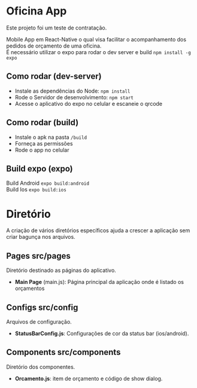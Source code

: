 # Oficina App
Este projeto foi um teste de contratação.

Mobile App em React-Native o qual visa facilitar o acompanhamento dos pedidos de orçamento de uma oficina.  
É necessário utilizar o expo para rodar o dev server e build `npm install -g expo`

## Como rodar (dev-server)
* Instale as dependências do Node: `npm install` 
* Rode o Servidor de desenvolvimento: `npm start`
* Acesse o aplicativo do expo no celular e escaneie o qrcode

## Como rodar (build)
* Instale o apk na pasta `/build`
* Forneça as permissões
* Rode o app no celular

## Build expo (expo)
Build Android `expo build:android`  
Build Ios `expo build:ios`  

# Diretório
A criação de vários diretórios específicos ajuda a crescer a aplicação sem criar bagunça nos arquivos.

## Pages src/pages 
Diretório destinado as páginas do aplicativo.

* **Main Page** (main.js): Página principal da aplicação onde é listado os orçamentos

## Configs src/config
Arquivos de configuração.
* **StatusBarConfig.js**: Configurações de cor da status bar (ios/android).
## Components src/components
Diretório dos componentes.
* **Orcamento.js**: item de orçamento e código de show dialog.
